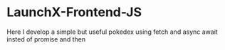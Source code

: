 # LaunchX-Frontend-JS
Here I develop a simple but useful pokedex using fetch and async await insted of promise and then
